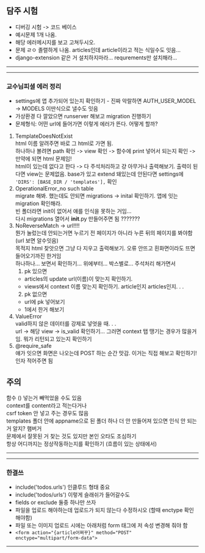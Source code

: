 ## 담주 시험

* 디버깅 시험 -> 코드 베이스
* 예시문제 1개 나옴.
* 해당 에러메시지를 보고 고쳐두시오.
* 문제 ㄹㅇ 졸렬하게 나옴. articles인데 article이라고 적는 식일수도 잇음...
* django-extension 같은 거 설치하지마라... requrements만 설치해라...
-----------------------------------------------------------------
------------------------------
### 교수님피셜 에러 정리
* settings에 앱 추가되어 있는지 확인하기 - 진짜 악랄하면 AUTH_USER_MODEL -> MODELS 이딴식으로 낼수도 잇음
* 가상환경 다 깔았으면 runserver 해보고 migration 진행하기
* 문제형식: 어떤 url에 들어가면 이렇게 에러가 뜬다. 어떻게 할까?
1. TemplateDoesNotExist   
    html 이름 알려주면 바로 그 html로 가면 됨.  
    하나하나 볼려면 path 확인 -> view 확인 -> 함수에 print 넣어서 되는지 확인 -> 만약에 되면 html 문제임!  
    html이 있는데 없다고 한다 -> 다 주석처리하고 걍 아무거나 출력해보기. 출력이 된다면 view는 문제없음.   base가 있고 extend 돼있는데 안된다면 settings에 ```'DIRS': [BASE_DIR / 'templates'],``` 확인  
2. OperationalError_no such table  
   migrate 해봐. 했는데도 안되면 migrations -> inital 확인하기. 앱에 잇는 migration 확인해라.  
   빈 폴더라면 init이 없어서 얘를 인식을 못하는 거임...   
   다시 migrations 열어서 __init__.py 만들어주면 됨 ???????
3. NoReverseMatch  -> url!!!!  
   뭔가 눌렀는데 안되는거면 누르기 전 페이지가 아니라 누른 뒤의 페이지를 봐야함 (url 보면 알수잇음)  
   목적지 html 찾앗으면 그냥 다 지우고 출력해보기. 오류 안뜨고 흰화면이라도 뜨면 들어오기까진 한거임  
   하나하나... 보면서 확인하기... 위에부터... 박스별로... 주석처리 해가면서
   1. pk 있으면
    * articles의 update url(이름)이 맞는지 확인하기.
    * views에서 context 이름 맞는지 확인하기. article인지 articles인지. . . 
   2. pk 없으면
    * url에 pk 넣어보기
    * 1에서 한거 해보기 
4. ValueError  
   valid하지 않은 데이터를 강제로 넣엇을 때. . .  
   url -> 해당 view -> is_valid 확인하기... 그러면 context 탭 땡기는 경우가 많을거임. 뭐가 리턴되고 있는지 확인하기
5. @require_safe  
   얘가 잇으면 화면은 나오는데 POST 하는 순간 맛감. 이거는 직접 해보고 확인하기!  
   인자 적어주면 됨

## 주의
함수 () 넣는거 빼먹었을 수도 있음  
context를 content라고 적는다거나  
csrf token 안 넣고 주는 경우도 많음  
templates 폴더 안에 appname으로 된 폴더 하나 더 안 만들어져 있으면 인식 안 되는 거 알지? 햄버거  
문제에서 잘못된 거 찾는 것도 있지만 본인 오타도 조심하기  
항상 어디까지는 정상작동하는지를 확인하기 (흐름이 있는 상태에서)  

   ---------------------
---------------------
### 한결쓰
* include('todos.urls') 인클루드 형태 중요
* include('todos/urls') 이렇게 슬래쉬가 들어갈수도
* fields or exclude 둘중 하나만 쓰자
* 파일을 업로드 해야하는데 업로드가 되지 않는다 수정하시오 (할때 enctype 확인 해야함) 
* 파일 또는 이미지 업로드 시에는 아래처럼 form 태그에 저 속성 변경해 줘야 함
* ```<form action="{article어쩌꾸}" method="POST" enctype="multipart/form-data">```
---------------------

